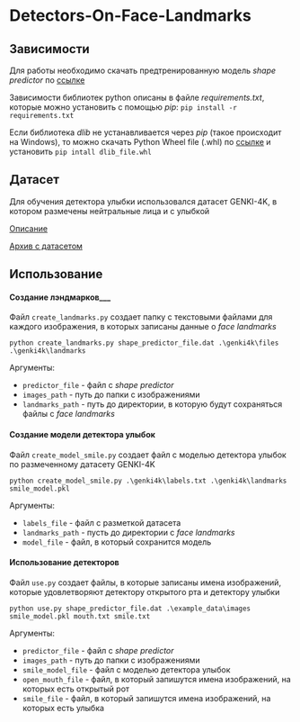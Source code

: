 # Detectors-On-Face-Landmarks

## Зависимости
Для работы необходимо скачать предтренированную модель *shape predictor* по [ссылке](http://dlib.net/files/shape_predictor_68_face_landmarks.dat.bz2)

Зависимости библиотек python описаны в файле *requirements.txt*, которые можно установить с помощью *pip*: `pip install -r requirements.txt`

Если библиотека *dlib* не устанавливается через *pip* (такое происходит на Windows), то можно скачать Python Wheel file (.whl) по [cсылке](https://pypi.org/simple/dlib/) и установить `pip intall dlib_file.whl`

## Датасет
Для обучения детектора улыбки использовался датасет GENKI-4K, в котором размечены нейтральные лица и с улыбкой

[Описание](http://mplab.ucsd.edu/wordpress/?page_id=398)

[Архив с датасетом](http://mplab.ucsd.edu/wordpress/wp-content/uploads/genki4k.tar)

## Использование
#### Создание лэндмарков___
Файл `create_landmarks.py` создает папку с текстовыми файлами для каждого изображения, в которых записаны данные о *face landmarks*
```
python create_landmarks.py shape_predictor_file.dat .\genki4k\files .\genki4k\landmarks
```
Аргументы:
- `predictor_file` - файл с *shape predictor*
- `images_path` - путь до папки с изображениями
- `landmarks_path` - путь до директории, в которую будут сохраняться файлы с *face landmarks*

#### Создание модели детектора улыбок
Файл `create_model_smile.py` создает файл с моделью детектора улыбок по размеченному датасету GENKI-4K
```
python create_model_smile.py .\genki4k\labels.txt .\genki4k\landmarks smile_model.pkl
```
Аргументы:
- `labels_file` - файл с разметкой датасета
- `landmarks_path` - пусть до директории с *face landmarks*
- `model_file` - файл, в который сохранится модель

#### Использование детекторов
Файл `use.py` создает файлы, в которые записаны имена изображений, которые удовлетворяют детектору открытого рта и детектору улыбки
```
python use.py shape_predictor_file.dat .\example_data\images smile_model.pkl mouth.txt smile.txt 
```
Аргументы:
- `predictor_file` - файл с *shape predictor*
- `images_path` - путь до папки с изображениями
- `smile_model_file` - файл с моделью детектора улыбок
- `open_mouth_file` - файл, в который запишутся имена изображений, на которых есть открытый рот
- `smile_file` - файл, в который запишутся имена изображений, на которых есть улыбка


